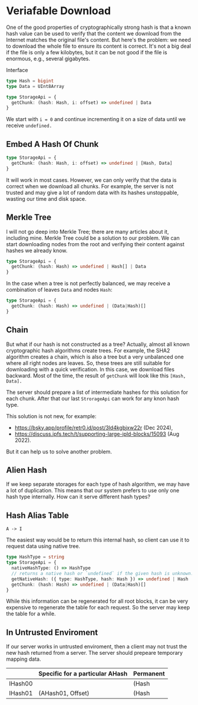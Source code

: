 # Veriafable Download

One of the good properties of cryptographically strong hash is that a known hash value can be used to verify that the content we download from the Internet matches the original file's content. But here's the problem: we need to download the whole file to ensure its content is correct. It's not a big deal if the file is only a few kilobytes, but it can be not good if the file is enormous, e.g., several gigabytes. 

Interface

```ts
type Hash = bigint
type Data = UInt8Array

type StorageApi = {
  getChunk: (hash: Hash, i: offset) => undefined | Data
}
```

We start with `i = 0` and continue incrementing it on a size of data until we receive `undefined.`

## Embed A Hash Of Chunk

```ts
type StorageApi = {
  getChunk: (hash: Hash, i: offset) => undefined | [Hash, Data]
}
```

It will work in most cases. However, we can only verify that the data is correct when we download all chunks. For example, the server is not trusted and may give a lot of random data with its hashes unstoppable, wasting our time and disk space.

## Merkle Tree

I will not go deep into Merkle Tree; there are many articles about it, including mine. Merkle Tree could be a solution to our problem. We can start downloading nodes from the root and verifying their content against hashes we already know.

```ts
type StorageApi = {
  getChunk: (hash: Hash) => undefined | Hash[] | Data
}
```

In the case when a tree is not perfectly balanced, we may receive a combination of leaves `Data` and nodes `Hash`:

```ts
type StorageApi = {
  getChunk: (hash: Hash) => undefined | (Data|Hash)[]
}
```

## Chain

But what if our hash is not constructed as a tree? Actually, almost all known cryptographic hash algorithms create trees. For example, the SHA2 algorithm creates a chain, which is also a tree but a very unbalanced one where all right nodes are leaves. So, these trees are still suitable for downloading with a quick verification. In this case, we download files backward. Most of the time, the result of `getChunk` will look like this `[Hash, Data].` 

The server should prepare a list of intermediate hashes for this solution for each chunk. After that our last `StrorageApi` can work for any knon hash type.

This solution is not new, for example: 

- https://bsky.app/profile/retr0.id/post/3ld4kgbjxw22r (Dec 2024),
- https://discuss.ipfs.tech/t/supporting-large-ipld-blocks/15093 (Aug 2022).

But it can help us to solve another problem.

## Alien Hash

If we keep separate storages for each type of hash algorithm, we may have a lot of duplication. This means that our system prefers to use only one hash type internally. How can it serve different hash types?

## Hash Alias Table

```
A -> I
```

The easiest way would be to return this internal hash, so client can use it to request data using native tree.

```ts
type HashType = string
type StorageApi = {
  nativeHashType: () => HashType
  // returns a native hash or `undefined` if the given hash is unknown.
  getNativeHash: ({ type: HashType, hash: Hash }) => undefined | Hash  
  getChunk: (hash: Hash) => undefined | (Data|Hash)[]
}
```

While this information can be regenerated for all root blocks, it can be very expensive to regenerate the table for each request. So the server may keep the table for a while.

## In Untrusted Enviroment

If our server works in untrusted enviroment, then a client may not trust the new hash returned from a server. The server should prepeare temporary mapping data.

|         | Specific for a particular AHash | Permanent     |
|---------|---------------------------------|---------------|
| IHash00 |                                 | (Hash|Data)[] |
| IHash01 | (AHash01, Offset)               | (Hash|Data)[] |
```

